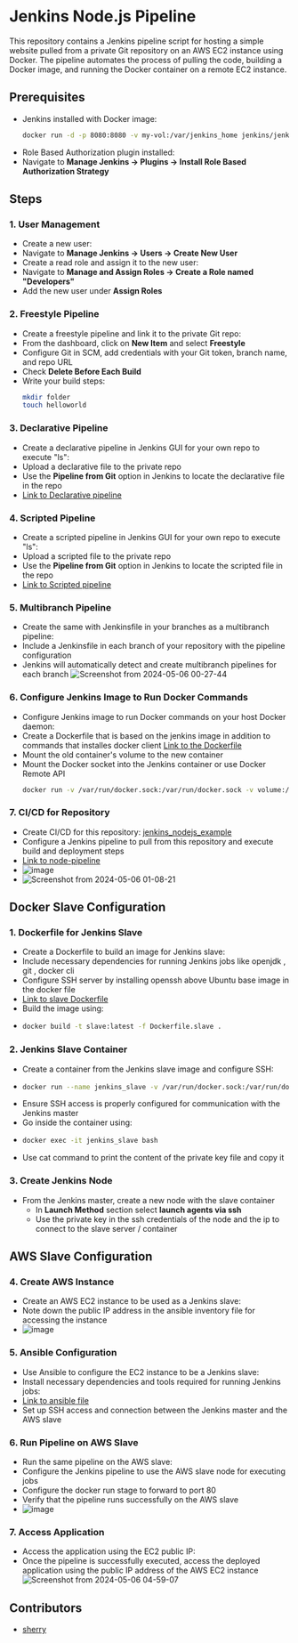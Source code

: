 # Jenkins Node.js Pipeline

This repository contains a Jenkins pipeline script for hosting a simple website pulled from a private Git repository on an AWS EC2 instance using Docker. The pipeline automates the process of pulling the code, building a Docker image, and running the Docker container on a remote EC2 instance.

## Prerequisites

- Jenkins installed with Docker image:
  ```bash
  docker run -d -p 8080:8080 -v my-vol:/var/jenkins_home jenkins/jenkins:lts
  ```
- Role Based Authorization plugin installed:
- Navigate to **Manage Jenkins -> Plugins -> Install Role Based Authorization Strategy**

## Steps

### 1. User Management

- Create a new user:
- Navigate to **Manage Jenkins -> Users -> Create New User**
- Create a read role and assign it to the new user:
- Navigate to **Manage and Assign Roles -> Create a Role named "Developers"**
- Add the new user under **Assign Roles**

### 2. Freestyle Pipeline

- Create a freestyle pipeline and link it to the private Git repo:
- From the dashboard, click on **New Item** and select **Freestyle**
- Configure Git in SCM, add credentials with your Git token, branch name, and repo URL
- Check **Delete Before Each Build**
- Write your build steps:
  ```bash
  mkdir folder
  touch helloworld
  ```
  
### 3. Declarative Pipeline

- Create a declarative pipeline in Jenkins GUI for your own repo to execute "ls":
- Upload a declarative file to the private repo
- Use the **Pipeline from Git** option in Jenkins to locate the declarative file in the repo
- [Link to Declarative pipeline](Jenkins)
  
### 4. Scripted Pipeline

- Create a scripted pipeline in Jenkins GUI for your own repo to execute "ls":
- Upload a scripted file to the private repo
- Use the **Pipeline from Git** option in Jenkins to locate the scripted file in the repo
- [Link to Scripted pipeline](scripted)
  
### 5. Multibranch Pipeline

- Create the same with Jenkinsfile in your branches as a multibranch pipeline:
- Include a Jenkinsfile in each branch of your repository with the pipeline configuration
- Jenkins will automatically detect and create multibranch pipelines for each branch
![Screenshot from 2024-05-06 00-27-44](https://github.com/sh-osama-sami/jenkins-nodejs/assets/85364511/1d51df37-35fa-4130-8ff5-e994e8af3396)

### 6. Configure Jenkins Image to Run Docker Commands

- Configure Jenkins image to run Docker commands on your host Docker daemon:
- Create a Dockerfile that is based on the jenkins image in addition to commands that installes docker client
  [Link to the Dockerfile](Dockerfile)
- Mount the old container's volume to the new container 
- Mount the Docker socket into the Jenkins container or use Docker Remote API
  ```bash
  docker run -v /var/run/docker.sock:/var/run/docker.sock -v volume:/var/jenkins_home jenkins:lts 
  ```

### 7. CI/CD for Repository

- Create CI/CD for this repository: [jenkins_nodejs_example](https://github.com/mahmoud254/jenkins_nodejs_example.git)
- Configure a Jenkins pipeline to pull from this repository and execute build and deployment steps
- [Link to node-pipeline](nodejs_pipeline)
- ![image](https://github.com/sh-osama-sami/jenkins-nodejs/assets/85364511/5bc32604-787f-4dcb-84a4-d7615cf1a0ec)
- ![Screenshot from 2024-05-06 01-08-21](https://github.com/sh-osama-sami/jenkins-nodejs/assets/85364511/81961246-8ecb-42ac-9d85-54a01935334f)


## Docker Slave Configuration

### 1. Dockerfile for Jenkins Slave

- Create a Dockerfile to build an image for Jenkins slave:
- Include necessary dependencies for running Jenkins jobs like openjdk , git , docker cli
- Configure SSH server by installing openssh above Ubuntu base image in the docker file
- [Link to slave Dockerfile](Dockerfile.slave)
- Build the image using:
- ```bash
  docker build -t slave:latest -f Dockerfile.slave .
  ```

### 2. Jenkins Slave Container

- Create a container from the Jenkins slave image and configure SSH:
- ```bash
  docker run --name jenkins_slave -v /var/run/docker.sock:/var/run/docker.sock slave:latest
  ```
- Ensure SSH access is properly configured for communication with the Jenkins master
- Go inside the container using:
- ```bash
  docker exec -it jenkins_slave bash
  ```
- Use cat command to print the content of the private key file and copy it


### 3. Create Jenkins Node

- From the Jenkins master, create a new node with the slave container
    - In **Launch Method** section select **launch agents via ssh**
    - Use the private key in the ssh credentials of the node and the ip to connect to the slave server / container


## AWS Slave Configuration

### 4. Create AWS Instance

- Create an AWS EC2 instance to be used as a Jenkins slave:
- Note down the public IP address in the ansible inventory file for accessing the instance
- ![image](https://github.com/sh-osama-sami/jenkins-nodejs/assets/85364511/05b1ef5a-3ce7-48f9-8d2c-d81644e8f439)

### 5. Ansible Configuration

- Use Ansible to configure the EC2 instance to be a Jenkins slave:
- Install necessary dependencies and tools required for running Jenkins jobs:
- [Link to ansible file](ec2.yml)
- Set up SSH access and connection between the Jenkins master and the AWS slave

### 6. Run Pipeline on AWS Slave

- Run the same pipeline on the AWS slave:
- Configure the Jenkins pipeline to use the AWS slave node for executing jobs
- Configure the docker run stage to forward to port 80 
- Verify that the pipeline runs successfully on the AWS slave
- ![image](https://github.com/sh-osama-sami/jenkins-nodejs/assets/85364511/eeac2835-56bb-4911-93c0-f761278b0172)

### 7. Access Application

- Access the application using the EC2 public IP:
- Once the pipeline is successfully executed, access the deployed application using the public IP address of the AWS EC2 instance
![Screenshot from 2024-05-06 04-59-07](https://github.com/sh-osama-sami/jenkins-nodejs/assets/85364511/abd9d60d-ddfd-47f3-9303-dadc642ee7f6)

## Contributors

- [sherry](https://github.com/sh-osama-sami)

